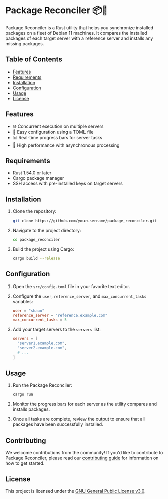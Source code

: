 # Package Reconciler 📦🔄

Package Reconciler is a Rust utility that helps you synchronize installed packages on a fleet of Debian 11 machines. It compares the installed packages of each target server with a reference server and installs any missing packages.

## Table of Contents

- [Features](#features)
- [Requirements](#requirements)
- [Installation](#installation)
- [Configuration](#configuration)
- [Usage](#usage)
- [License](#license)

## Features

- 🌐 Concurrent execution on multiple servers
- 🔧 Easy configuration using a TOML file
- 📊 Real-time progress bars for server tasks
- 🚀 High performance with asynchronous processing

## Requirements

- Rust 1.54.0 or later
- Cargo package manager
- SSH access with pre-installed keys on target servers

## Installation

1. Clone the repository:

   ```bash
   git clone https://github.com/yourusername/package_reconciler.git
   ```

2. Navigate to the project directory:

   ```bash
   cd package_reconciler
   ```

3. Build the project using Cargo:

   ```bash
   cargo build --release
   ```

## Configuration

1. Open the `src/config.toml` file in your favorite text editor.

2. Configure the `user`, `reference_server`, and `max_concurrent_tasks` variables:

   ```toml
   user = "shaun"
   reference_server = "reference.example.com"
   max_concurrent_tasks = 5
   ```

3. Add your target servers to the `servers` list:

   ```toml
   servers = [
     "server1.example.com",
     "server2.example.com",
     # ...
   ]
   ```

## Usage

1. Run the Package Reconciler:

   ```bash
   cargo run
   ```

2. Monitor the progress bars for each server as the utility compares and installs packages.

3. Once all tasks are complete, review the output to ensure that all packages have been successfully installed.

## Contributing

We welcome contributions from the community! If you'd like to contribute to Package Reconciler, please read our [contributing guide](CONTRIBUTING.md) for information on how to get started.

## License

This project is licensed under the [GNU General Public License v3.0](https://www.gnu.org/licenses/gpl-3.0.en.html).